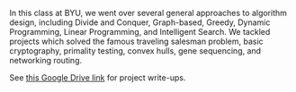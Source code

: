 In this class at BYU, we went over several general approaches to algorithm design, including Divide and Conquer, Graph-based, Greedy, Dynamic Programming, Linear Programming, and Intelligent Search. We tackled projects which solved the famous traveling salesman problem, basic cryptography, primality testing, convex hulls, gene sequencing, and networking routing. 

See [this Google Drive link](https://drive.google.com/drive/folders/1kGcvIeh_SWjwiF1s5DWzY8AZ15t3tBfY?usp=sharing) for project write-ups.
